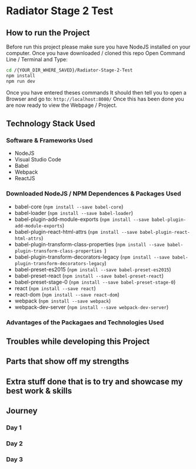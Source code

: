 # Radiator Stage 2 Test

## How to run the Project

Before run this project please make sure you have NodeJS installed on your computer. Once you have downloaded / cloned this repo Open Command Line / Terminal and Type:
```bash
cd /{YOUR_DIR_WHERE_SAVED}/Radiator-Stage-2-Test
npm install
npm run dev
```

Once you have entered theses commands It should then tell you to open a Browser and go to:
`http://localhost:8080/`
Once this has been done you are now ready to view the Webpage / Project.

## Technology Stack Used
### Software & Frameworks Used

* NodeJS
* Visual Studio Code
* Babel
* Webpack
* ReactJS

### Downloaded NodeJS / NPM Dependences & Packages Used

* babel-core  (` npm install --save babel-core `)
* babel-loader (` npm install --save babel-loader `)
* babel-plugin-add-module-exports (` npm install --save babel-plugin-add-module-exports `)
* babel-plugin-react-html-attrs (` npm install --save babel-plugin-react-html-attrs `)
* babel-plugin-transform-class-properties (` npm install --save babel-plugin-transform-class-properties  `)
* babel-plugin-transform-decorators-legacy (` npm install --save babel-plugin-transform-decorators-legacy `)
* babel-preset-es2015 (` npm install --save babel-preset-es2015 `)
* babel-preset-react (` npm install --save babel-preset-react `)
* babel-preset-stage-0 (` npm install --save babel-preset-stage-0 `)
* react (` npm install --save react `)
* react-dom (` npm install --save react-dom `)
* webpack (` npm install --save webpack `)
* webpack-dev-server (` npm install --save webpack-dev-server `)

### Advantages of the Packagaes and Technologies Used

## Troubles while developing this Project

## Parts that show off my strengths

## Extra stuff done that is to try and showcase my best work & skills

## Journey

### Day 1

### Day 2

### Day 3